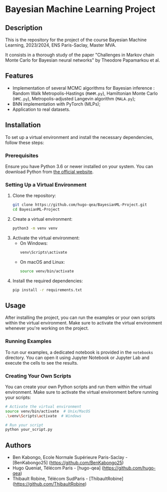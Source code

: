 # Bayesian Machine Learning Project

## Description

This is the repository for the project of the course Bayesian Machine Learning, 2023/2024, ENS Paris-Saclay, Master MVA.

It consists in a thorough study of the paper "Challenges in Markov chain Monte Carlo
for Bayesian neural networks" by Theodore Papamarkou et al.

## Features

- Implementation of several MCMC algorithms for Bayesian inference : Random Walk Metropolis-Hastings (`RWHM.py`), Hamiltonian Monte Carlo (`HMC.py`), Metropolis-adjusted Langevin algorithm (`MALA.py`);
- BNN implementation with PyTorch (MLPs);
- Application to real datasets.

## Installation

To set up a virtual environment and install the necessary dependencies, follow these steps:

### Prerequisites

Ensure you have Python 3.6 or newer installed on your system. You can download Python from [the official website](https://www.python.org/downloads/).

### Setting Up a Virtual Environment

1. Clone the repository:
   ```bash
   git clone https://github.com/hugo-qea/BayesianML-Project.git
   cd BayesianML-Project
    ```
2. Create a virtual environment:
    ```bash
    python3 -m venv venv
    ```
3. Activate the virtual environment:
    - On Windows:
        ```bash
        venv\Scripts\activate
        ```
    - On macOS and Linux:
        ```bash
        source venv/bin/activate
        ```
4. Install the required dependencies:
    ```bash
    pip install -r requirements.txt
    ```

## Usage
After installing the project, you can run the examples or your own scripts within the virtual environment. Make sure to activate the virtual environment whenever you're working on the project.

### Running Examples
To run our examples, a dedicated notebook is provided in the `notebooks` directory. You can open it using Jupyter Notebook or Jupyter Lab and execute the cells to see the results.

### Creating Your Own Scripts
You can create your own Python scripts and run them within the virtual environment. Make sure to activate the virtual environment before running your scripts:
```bash
# Activate the virtual environment
source venv/bin/activate  # Unix/MacOS
.\venv\Scripts\activate  # Windows

# Run your script
python your_script.py
```

## Authors
- Ben Kabongo, Ecole Normale Supérieure Paris-Saclay - [BenKabongo25] (https://github.com/BenKabongo25)
- Hugo Queniat, Télécom Paris - [hugo-qea] (https://github.com/hugo-qea)
- Thibault Robine, Télécom SudParis - [ThibaultRobine] (https://github.com/ThibaultRobine)
